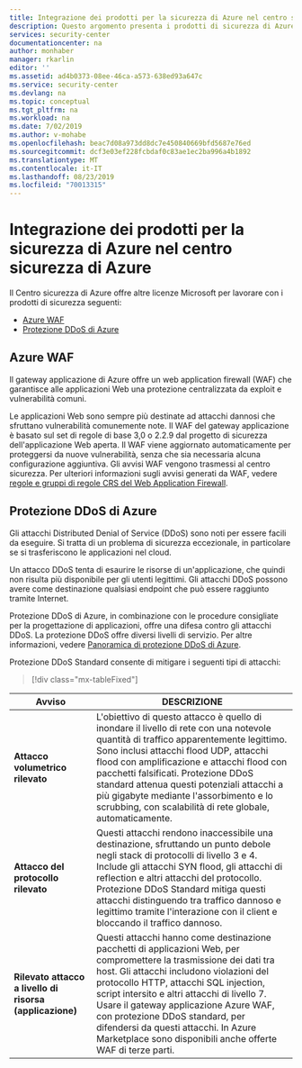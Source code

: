 ```yaml
---
title: Integrazione dei prodotti per la sicurezza di Azure nel centro sicurezza di Azure | Microsoft Docs
description: Questo argomento presenta i prodotti di sicurezza di Azure che sono stati integrati con il Centro sicurezza di Azure.
services: security-center
documentationcenter: na
author: monhaber
manager: rkarlin
editor: ''
ms.assetid: ad4b0373-08ee-46ca-a573-638ed93a647c
ms.service: security-center
ms.devlang: na
ms.topic: conceptual
ms.tgt_pltfrm: na
ms.workload: na
ms.date: 7/02/2019
ms.author: v-mohabe
ms.openlocfilehash: beac7d08a973dd8dc7e450840669bfd5687e76ed
ms.sourcegitcommit: dcf3e03ef228fcbdaf0c83ae1ec2ba996a4b1892
ms.translationtype: MT
ms.contentlocale: it-IT
ms.lasthandoff: 08/23/2019
ms.locfileid: "70013315"
---
```

# <a name="integration-of-azure-security-products-in-azure-security-center"></a>Integrazione dei prodotti per la sicurezza di Azure nel centro sicurezza di Azure

Il Centro sicurezza di Azure offre altre licenze Microsoft per lavorare con i prodotti di sicurezza seguenti:

* [Azure WAF](#azure-waf)
* [Protezione DDoS di Azure](#azure-ddos)

## Azure WAF<a name="azure-waf"></a>

Il gateway applicazione di Azure offre un web application firewall (WAF) che garantisce alle applicazioni Web una protezione centralizzata da exploit e vulnerabilità comuni.

Le applicazioni Web sono sempre più destinate ad attacchi dannosi che sfruttano vulnerabilità comunemente note. Il WAF del gateway applicazione è basato sul set di regole di base 3,0 o 2.2.9 dal progetto di sicurezza dell'applicazione Web aperta. Il WAF viene aggiornato automaticamente per proteggersi da nuove vulnerabilità, senza che sia necessaria alcuna configurazione aggiuntiva. Gli avvisi WAF vengono trasmessi al centro sicurezza. Per ulteriori informazioni sugli avvisi generati da WAF, vedere [regole e gruppi di regole CRS del Web Application Firewall](https://docs.microsoft.com/azure/application-gateway/application-gateway-crs-rulegroups-rules?tabs=owasp3#crs911).

## Protezione DDoS di Azure<a name="azure-ddos"></a>

Gli attacchi Distributed Denial of Service (DDoS) sono noti per essere facili da eseguire. Si tratta di un problema di sicurezza eccezionale, in particolare se si trasferiscono le applicazioni nel cloud. 

Un attacco DDoS tenta di esaurire le risorse di un'applicazione, che quindi non risulta più disponibile per gli utenti legittimi. Gli attacchi DDoS possono avere come destinazione qualsiasi endpoint che può essere raggiunto tramite Internet.

Protezione DDoS di Azure, in combinazione con le procedure consigliate per la progettazione di applicazioni, offre una difesa contro gli attacchi DDoS. La protezione DDoS offre diversi livelli di servizio. Per altre informazioni, vedere [Panoramica di protezione DDoS di Azure](https://docs.microsoft.com/azure/virtual-network/ddos-protection-overview).

Protezione DDoS Standard consente di mitigare i seguenti tipi di attacchi:

> [!div class="mx-tableFixed"]

|Avviso|DESCRIZIONE|
|---|---|
|**Attacco volumetrico rilevato**|L'obiettivo di questo attacco è quello di inondare il livello di rete con una notevole quantità di traffico apparentemente legittimo. Sono inclusi attacchi flood UDP, attacchi flood con amplificazione e attacchi flood con pacchetti falsificati. Protezione DDoS standard attenua questi potenziali attacchi a più gigabyte mediante l'assorbimento e lo scrubbing, con scalabilità di rete globale, automaticamente.|
|**Attacco del protocollo rilevato**|Questi attacchi rendono inaccessibile una destinazione, sfruttando un punto debole negli stack di protocolli di livello 3 e 4. Include gli attacchi SYN flood, gli attacchi di reflection e altri attacchi del protocollo. Protezione DDoS Standard mitiga questi attacchi distinguendo tra traffico dannoso e legittimo tramite l'interazione con il client e bloccando il traffico dannoso.|
|**Rilevato attacco a livello di risorsa (applicazione)**|Questi attacchi hanno come destinazione pacchetti di applicazioni Web, per compromettere la trasmissione dei dati tra host. Gli attacchi includono violazioni del protocollo HTTP, attacchi SQL injection, script intersito e altri attacchi di livello 7. Usare il gateway applicazione Azure WAF, con protezione DDoS standard, per difendersi da questi attacchi. In Azure Marketplace sono disponibili anche offerte WAF di terze parti.|
